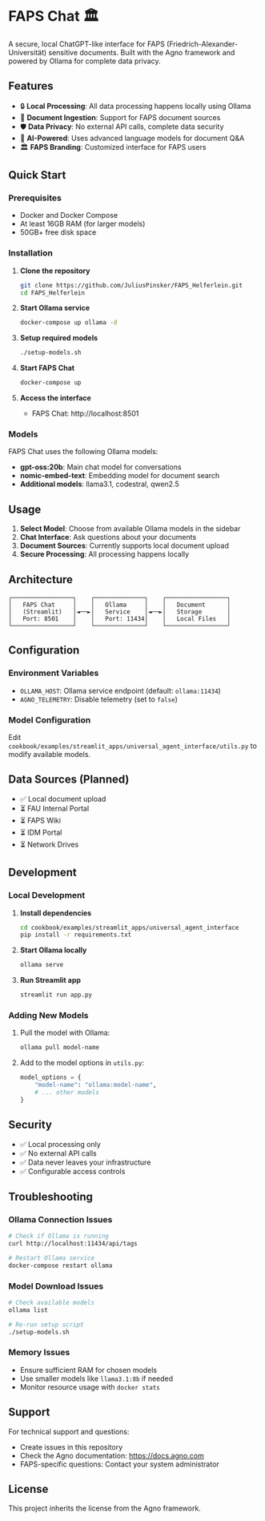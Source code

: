 # FAPS Chat 🏛️

A secure, local ChatGPT-like interface for FAPS (Friedrich-Alexander-Universität) sensitive documents. Built with the Agno framework and powered by Ollama for complete data privacy.

## Features

- 🔒 **Local Processing**: All data processing happens locally using Ollama
- 📄 **Document Ingestion**: Support for FAPS document sources
- 🛡️ **Data Privacy**: No external API calls, complete data security
- 🤖 **AI-Powered**: Uses advanced language models for document Q&A
- 🏛️ **FAPS Branding**: Customized interface for FAPS users

## Quick Start

### Prerequisites

- Docker and Docker Compose
- At least 16GB RAM (for larger models)
- 50GB+ free disk space

### Installation

1. **Clone the repository**
   ```bash
   git clone https://github.com/JuliusPinsker/FAPS_Helferlein.git
   cd FAPS_Helferlein
   ```

2. **Start Ollama service**
   ```bash
   docker-compose up ollama -d
   ```

3. **Setup required models**
   ```bash
   ./setup-models.sh
   ```

4. **Start FAPS Chat**
   ```bash
   docker-compose up
   ```

5. **Access the interface**
   - FAPS Chat: http://localhost:8501

### Models

FAPS Chat uses the following Ollama models:

- **gpt-oss:20b**: Main chat model for conversations
- **nomic-embed-text**: Embedding model for document search
- **Additional models**: llama3.1, codestral, qwen2.5

## Usage

1. **Select Model**: Choose from available Ollama models in the sidebar
2. **Chat Interface**: Ask questions about your documents
3. **Document Sources**: Currently supports local document upload
4. **Secure Processing**: All processing happens locally

## Architecture

```
┌─────────────────┐    ┌──────────────┐    ┌─────────────────┐
│   FAPS Chat     │    │   Ollama     │    │   Document      │
│   (Streamlit)   │◄──►│   Service    │◄──►│   Storage       │
│   Port: 8501    │    │   Port: 11434│    │   Local Files   │
└─────────────────┘    └──────────────┘    └─────────────────┘
```

## Configuration

### Environment Variables

- `OLLAMA_HOST`: Ollama service endpoint (default: `ollama:11434`)
- `AGNO_TELEMETRY`: Disable telemetry (set to `false`)

### Model Configuration

Edit `cookbook/examples/streamlit_apps/universal_agent_interface/utils.py` to modify available models.

## Data Sources (Planned)

- ✅ Local document upload
- ⏳ FAU Internal Portal
- ⏳ FAPS Wiki  
- ⏳ IDM Portal
- ⏳ Network Drives

## Development

### Local Development

1. **Install dependencies**
   ```bash
   cd cookbook/examples/streamlit_apps/universal_agent_interface
   pip install -r requirements.txt
   ```

2. **Start Ollama locally**
   ```bash
   ollama serve
   ```

3. **Run Streamlit app**
   ```bash
   streamlit run app.py
   ```

### Adding New Models

1. Pull the model with Ollama:
   ```bash
   ollama pull model-name
   ```

2. Add to the model options in `utils.py`:
   ```python
   model_options = {
       "model-name": "ollama:model-name",
       # ... other models
   }
   ```

## Security

- ✅ Local processing only
- ✅ No external API calls
- ✅ Data never leaves your infrastructure
- ✅ Configurable access controls

## Troubleshooting

### Ollama Connection Issues

```bash
# Check if Ollama is running
curl http://localhost:11434/api/tags

# Restart Ollama service
docker-compose restart ollama
```

### Model Download Issues

```bash
# Check available models
ollama list

# Re-run setup script
./setup-models.sh
```

### Memory Issues

- Ensure sufficient RAM for chosen models
- Use smaller models like `llama3.1:8b` if needed
- Monitor resource usage with `docker stats`

## Support

For technical support and questions:

- Create issues in this repository
- Check the Agno documentation: https://docs.agno.com
- FAPS-specific questions: Contact your system administrator

## License

This project inherits the license from the Agno framework.